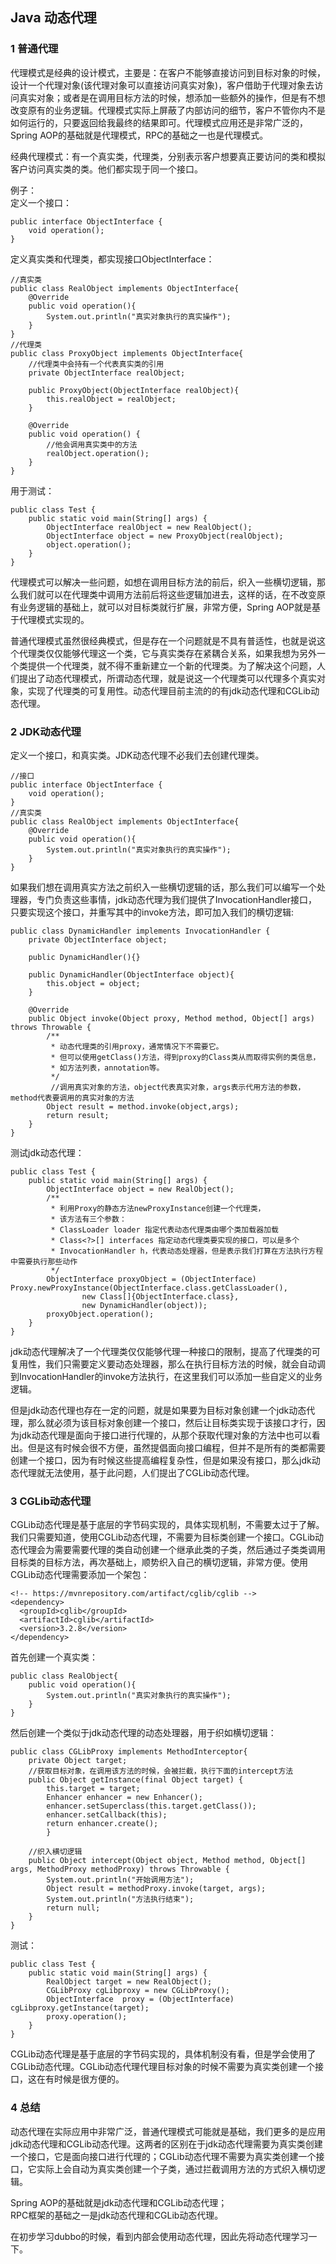 ## Java 动态代理
### 1 普通代理

代理模式是经典的设计模式，主要是：在客户不能够直接访问到目标对象的时候，设计一个代理对象(该代理对象可以直接访问真实对象)，客户借助于代理对象去访问真实对象；或者是在调用目标方法的时候，想添加一些额外的操作，但是有不想改变原有的业务逻辑。代理模式实际上屏蔽了内部访问的细节，客户不管你内不是如何运行的，只要返回给我最终的结果即可。代理模式应用还是非常广泛的，Spring AOP的基础就是代理模式，RPC的基础之一也是代理模式。

经典代理模式：有一个真实类，代理类，分别表示客户想要真正要访问的类和模拟客户访问真实类的类。他们都实现于同一个接口。

例子：  
定义一个接口：   
```
public interface ObjectInterface {
    void operation();
}
```
定义真实类和代理类，都实现接口ObjectInterface：
```
//真实类
public class RealObject implements ObjectInterface{
    @Override
    public void operation(){
        System.out.println("真实对象执行的真实操作");
    }
}
//代理类
public class ProxyObject implements ObjectInterface{
    //代理类中会持有一个代表真实类的引用
    private ObjectInterface realObject;

    public ProxyObject(ObjectInterface realObject){
        this.realObject = realObject;
    }

    @Override
    public void operation() {
    	//他会调用真实类中的方法
        realObject.operation();
    }
}
```
用于测试：
```
public class Test {
    public static void main(String[] args) {
        ObjectInterface realObject = new RealObject();
        ObjectInterface object = new ProxyObject(realObject);
        object.operation();
    }
}
```

代理模式可以解决一些问题，如想在调用目标方法的前后，织入一些横切逻辑，那么我们就可以在代理类中调用方法前后将这些逻辑加进去，这样的话，在不改变原有业务逻辑的基础上，就可以对目标类就行扩展，非常方便，Spring AOP就是基于代理模式实现的。

普通代理模式虽然很经典模式，但是存在一个问题就是不具有普适性，也就是说这个代理类仅仅能够代理这一个类，它与真实类存在紧耦合关系，如果我想为另外一个类提供一个代理类，就不得不重新建立一个新的代理类。为了解决这个问题，人们提出了动态代理模式，所谓动态代理，就是说这一个代理类可以代理多个真实对象，实现了代理类的可复用性。动态代理目前主流的的有jdk动态代理和CGLib动态代理。


### 2 JDK动态代理
定义一个接口，和真实类。JDK动态代理不必我们去创建代理类。
```
//接口
public interface ObjectInterface {
    void operation();
}
//真实类
public class RealObject implements ObjectInterface{
    @Override
    public void operation(){
        System.out.println("真实对象执行的真实操作");
    }
}
```
如果我们想在调用真实方法之前织入一些横切逻辑的话，那么我们可以编写一个处理器，专门负责这些事情，jdk动态代理为我们提供了InvocationHandler接口，只要实现这个接口，并重写其中的invoke方法，即可加入我们的横切逻辑:
```
public class DynamicHandler implements InvocationHandler {
    private ObjectInterface object;

    public DynamicHandler(){}

    public DynamicHandler(ObjectInterface object){
        this.object = object;
    }

    @Override
    public Object invoke(Object proxy, Method method, Object[] args) throws Throwable {
        /**
         * 动态代理类的引用proxy，通常情况下不需要它。
         * 但可以使用getClass()方法，得到proxy的Class类从而取得实例的类信息，
         * 如方法列表，annotation等。
         */
         //调用真实对象的方法，object代表真实对象，args表示代用方法的参数，method代表要调用的真实对象的方法
        Object result = method.invoke(object,args);
        return result;
    }
}
```
测试jdk动态代理：
```
public class Test {
    public static void main(String[] args) {
        ObjectInterface object = new RealObject();
        /**
         * 利用Proxy的静态方法newProxyInstance创建一个代理类，
         * 该方法有三个参数：
         * ClassLoader loader 指定代表动态代理类由哪个类加载器加载
         * Class<?>[] interfaces 指定动态代理类要实现的接口，可以是多个
         * InvocationHandler h，代表动态处理器，但是表示我们打算在方法执行方程中需要执行那些动作
         */
        ObjectInterface proxyObject = (ObjectInterface) Proxy.newProxyInstance(ObjectInterface.class.getClassLoader(),
                new Class[]{ObjectInterface.class},
                new DynamicHandler(object));
        proxyObject.operation();
    }
}
```
jdk动态代理解决了一个代理类仅仅能够代理一种接口的限制，提高了代理类的可复用性，我们只需要定义要动态处理器，那么在执行目标方法的时候，就会自动调到InvocationHandler的invoke方法执行，在这里我们可以添加一些自定义的业务逻辑。

但是jdk动态代理也存在一定的问题，就是如果要为目标对象创建一个jdk动态代理，那么就必须为该目标对象创建一个接口，然后让目标类实现于该接口才行，因为jdk动态代理是面向于接口进行代理的，从那个获取代理对象的方法中也可以看出。但是这有时候会很不方便，虽然提倡面向接口编程，但并不是所有的类都需要创建一个接口，因为有时候这些提高编程复杂性，但是如果没有接口，那么jdk动态代理就无法使用，基于此问题，人们提出了CGLib动态代理。

### 3 CGLib动态代理
CGLib动态代理是基于底层的字节码实现的，具体实现机制，不需要太过于了解。我们只需要知道，使用CGLib动态代理，不需要为目标类创建一个接口。CGLib动态代理会为需要需要代理的类自动创建一个继承此类的子类，然后通过子类类调用目标类的目标方法，再次基础上，顺势织入自己的横切逻辑，非常方便。使用CGLib动态代理需要添加一个架包：
```
<!-- https://mvnrepository.com/artifact/cglib/cglib -->
<dependency>
  <groupId>cglib</groupId>
  <artifactId>cglib</artifactId>
  <version>3.2.8</version>
</dependency>
```

首先创建一个真实类：
```
public class RealObject{
    public void operation(){
        System.out.println("真实对象执行的真实操作");
    }
}
```

然后创建一个类似于jdk动态代理的动态处理器，用于织如横切逻辑：
```
public class CGLibProxy implements MethodInterceptor{
    private Object target;
    //获取目标对象，在调用该方法的时候，会被拦截，执行下面的intercept方法
    public Object getInstance(final Object target) {
        this.target = target;
        Enhancer enhancer = new Enhancer();
        enhancer.setSuperclass(this.target.getClass());
        enhancer.setCallback(this);
        return enhancer.create();
        }

    //织入横切逻辑
    public Object intercept(Object object, Method method, Object[] args, MethodProxy methodProxy) throws Throwable {
        System.out.println("开始调用方法");
        Object result = methodProxy.invoke(target, args);
        System.out.println("方法执行结束");
        return null;
    }
}
```
测试：
```
public class Test {
    public static void main(String[] args) {
        RealObject target = new RealObject();
        CGLibProxy cgLibproxy = new CGLibProxy();
        ObjectInterface  proxy = (ObjectInterface) cgLibproxy.getInstance(target);
        proxy.operation();
    }
}
```
CGLib动态代理是基于底层的字节码实现的，具体机制没有看，但是学会使用了CGLib动态代理。CGLib动态代理代理目标对象的时候不需要为真实类创建一个接口，这在有时候是很方便的。

### 4 总结
动态代理在实际应用中非常广泛，普通代理模式可能就是基础，我们更多的是应用jdk动态代理和CGLib动态代理。这两者的区别在于jdk动态代理需要为真实类创建一个接口，它是面向接口进行代理的；CGLib动态代理不需要为真实类创建一个接口，它实际上会自动为真实类创建一个子类，通过拦截调用方法的方式织入横切逻辑。

Spring AOP的基础就是jdk动态代理和CGLib动态代理；  
RPC框架的基础之一是jdk动态代理和CGLib动态代理。

在初步学习dubbo的时候，看到内部会使用动态代理，因此先将动态代理学习一下。